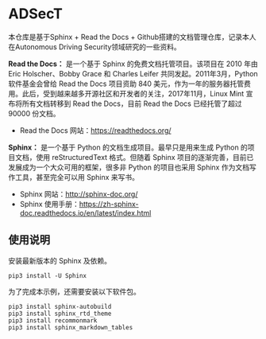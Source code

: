 # ADSecT

本仓库是基于Sphinx + Read the Docs + Github搭建的文档管理仓库，记录本人在Autonomous Driving Security领域研究的一些资料。



**Read the Docs：** 是一个基于 Sphinx 的免费文档托管项目。该项目在 2010 年由 Eric Holscher、Bobby Grace 和 Charles Leifer 共同发起。2011年3月，Python 软件基金会曾给 Read the Docs 项目资助 840 美元，作为一年的服务器托管费用。此后，受到越来越多开源社区和开发者的关注，2017年11月，Linux Mint 宣布将所有文档转移到 Read the Docs，目前 Read the Docs 已经托管了超过 90000 份文档。

- Read the Docs 网站：https://readthedocs.org/



**Sphinx：** 是一个基于 Python 的文档生成项目。最早只是用来生成 Python 的项目文档，使用 reStructuredText 格式。但随着 Sphinx 项目的逐渐完善，目前已发展成为一个大众可用的框架，很多非 Python 的项目也采用 Sphinx 作为文档写作工具，甚至完全可以用 Sphinx 来写书。

- Sphinx 网站：http://sphinx-doc.org/
- Sphinx 使用手册：https://zh-sphinx-doc.readthedocs.io/en/latest/index.html



## 使用说明

安装最新版本的 Sphinx 及依赖。

```shell
pip3 install -U Sphinx
```

为了完成本示例，还需要安装以下软件包。

```shell
pip3 install sphinx-autobuild
pip3 install sphinx_rtd_theme
pip3 install recommonmark
pip3 install sphinx_markdown_tables
```